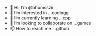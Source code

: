 - 👋 Hi, I’m @bhumsszii
- 👀 I’m interested in ...codingg
- 🌱 I’m currently learning ...cpp
- 💞️ I’m looking to collaborate on ...games
- 📫 How to reach me ...github 

<!---
bhumsszii/bhumsszii is a ✨ special ✨ repository because its `README.md` (this file) appears on your GitHub profile.
You can click the Preview link to take a look at your changes.
--->
